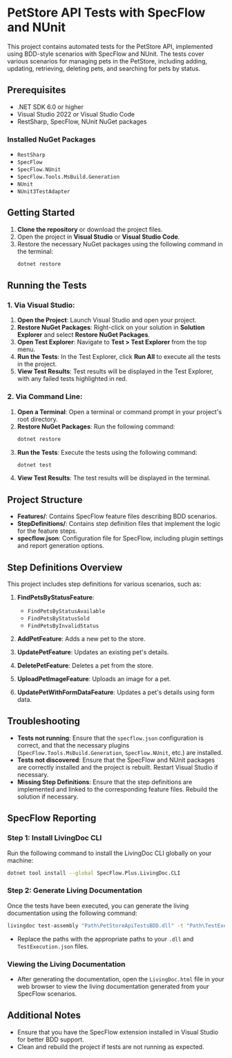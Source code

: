 
# PetStore API Tests with SpecFlow and NUnit

This project contains automated tests for the PetStore API, implemented using BDD-style scenarios with SpecFlow and NUnit. The tests cover various scenarios for managing pets in the PetStore, including adding, updating, retrieving, deleting pets, and searching for pets by status.

## Prerequisites

- .NET SDK 6.0 or higher
- Visual Studio 2022 or Visual Studio Code
- RestSharp, SpecFlow, NUnit NuGet packages

### Installed NuGet Packages

- `RestSharp`
- `SpecFlow`
- `SpecFlow.NUnit`
- `SpecFlow.Tools.MsBuild.Generation`
- `NUnit`
- `NUnit3TestAdapter`

## Getting Started

1. **Clone the repository** or download the project files.
2. Open the project in **Visual Studio** or **Visual Studio Code**.
3. Restore the necessary NuGet packages using the following command in the terminal:
   ```bash
   dotnet restore
   ```

## Running the Tests

### 1. Via Visual Studio:
   1. **Open the Project**: Launch Visual Studio and open your project.
   2. **Restore NuGet Packages**: Right-click on your solution in **Solution Explorer** and select **Restore NuGet Packages**.
   3. **Open Test Explorer**: Navigate to **Test > Test Explorer** from the top menu.
   4. **Run the Tests**: In the Test Explorer, click **Run All** to execute all the tests in the project.
   5. **View Test Results**: Test results will be displayed in the Test Explorer, with any failed tests highlighted in red.

### 2. Via Command Line:
   1. **Open a Terminal**: Open a terminal or command prompt in your project's root directory.
   2. **Restore NuGet Packages**: Run the following command:
      ```bash
      dotnet restore
      ```
   3. **Run the Tests**: Execute the tests using the following command:
      ```bash
      dotnet test
      ```
   4. **View Test Results**: The test results will be displayed in the terminal.




## Project Structure

- **Features/**: Contains SpecFlow feature files describing BDD scenarios.
- **StepDefinitions/**: Contains step definition files that implement the logic for the feature steps.
- **specflow.json**: Configuration file for SpecFlow, including plugin settings and report generation options.

## Step Definitions Overview

This project includes step definitions for various scenarios, such as:

1. **FindPetsByStatusFeature**:
   - `FindPetsByStatusAvailable`
   - `FindPetsByStatusSold`
   - `FindPetsByInvalidStatus`

2. **AddPetFeature**: Adds a new pet to the store.
3. **UpdatePetFeature**: Updates an existing pet's details.
4. **DeletePetFeature**: Deletes a pet from the store.
5. **UploadPetImageFeature**: Uploads an image for a pet.
6. **UpdatePetWithFormDataFeature**: Updates a pet's details using form data.


## Troubleshooting

- **Tests not running**: Ensure that the `specflow.json` configuration is correct, and that the necessary plugins (`SpecFlow.Tools.MsBuild.Generation`, `SpecFlow.NUnit`, etc.) are installed.
- **Tests not discovered**: Ensure that the SpecFlow and NUnit packages are correctly installed and the project is rebuilt. Restart Visual Studio if necessary.
- **Missing Step Definitions**: Ensure that the step definitions are implemented and linked to the corresponding feature files. Rebuild the solution if necessary.

## SpecFlow Reporting

### Step 1: Install LivingDoc CLI

Run the following command to install the LivingDoc CLI globally on your machine:

```bash
dotnet tool install --global SpecFlow.Plus.LivingDoc.CLI
```

### Step 2: Generate Living Documentation

Once the tests have been executed, you can generate the living documentation using the following command:

```bash
livingdoc test-assembly "Path\PetStoreApiTestsBDD.dll" -t "Path\TestExecution.json"
```

- Replace the paths with the appropriate paths to your `.dll` and `TestExecution.json` files.

### Viewing the Living Documentation

- After generating the documentation, open the `LivingDoc.html` file in your web browser to view the living documentation generated from your SpecFlow scenarios.

## Additional Notes

- Ensure that you have the SpecFlow extension installed in Visual Studio for better BDD support.
- Clean and rebuild the project if tests are not running as expected.

